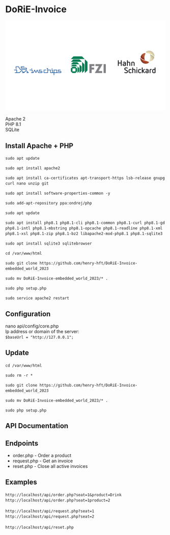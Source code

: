 # DoRiE-Invoice

<img src="images/logos.png"
     alt="Institut für Mikroelektronik Stuttgart (IMS CHIPS), FZI Forschungszentrum Informatik, Hahn-Schickard-Gesellschaft"
     style="width: 700px;" />

Apache 2<br>
PHP 8.1<br>
SQLite

## Install Apache + PHP

`sudo apt update`
  
`sudo apt install apache2`

`sudo apt install ca-certificates apt-transport-https lsb-release gnupg curl nano unzip git`

`sudo apt install software-properties-common -y`

`sudo add-apt-repository ppa:ondrej/php`

`sudo apt update`

`sudo apt install php8.1 php8.1-cli php8.1-common php8.1-curl php8.1-gd php8.1-intl php8.1-mbstring php8.1-opcache php8.1-readline php8.1-xml php8.1-xsl php8.1-zip php8.1-bz2 libapache2-mod-php8.1 php8.1-sqlite3`

`sudo apt install sqlite3 sqlitebrowser`

`cd /var/www/html`

`sudo git clone https://github.com/henry-hft/DoRiE-Invoice-embedded_world_2023`

`sudo mv DoRiE-Invoice-embedded_world_2023/* .`

`sudo php setup.php`

`sudo service apache2 restart`


## Configuration

nano api/config/core.php
<br>
Ip address or domain of the server:
<br>
`$baseUrl = "http://127.0.0.1";`

## Update

`cd /var/www/html`

`sudo rm -r *`

`sudo git clone https://github.com/henry-hft/DoRiE-Invoice-embedded_world_2023`

`sudo mv DoRiE-Invoice-embedded_world_2023/* .`

`sudo php setup.php`


## API Documentation

## Endpoints

- order.php - Order a product
- request.php - Get an invoice
- reset.php - Close all active invoices

## Examples

`http://localhost/api/order.php?seat=1&product=Drink`
<br>
`http://localhost/api/order.php?seat=1product=2`
<br><br>
`http://localhost/api/request.php?seat=1`
<br>
`http://localhost/api/request.php?seat=2`
<br><br>
`http://localhost/api/reset.php`
<br>
